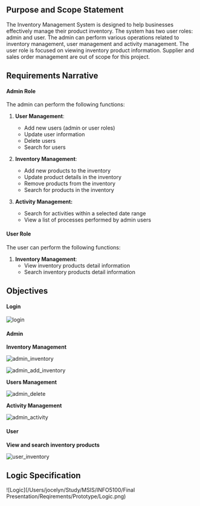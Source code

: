 ## Purpose and Scope Statement

The Inventory Management System is designed to help businesses effectively manage their product inventory. The system has two user roles: admin and user. The admin can perform various operations related to inventory management, user management and activity management. The user role is focused on viewing inventory product information. Supplier and sales order management are out of scope for this project. 



## Requirements Narrative

#### Admin Role

The admin can perform the following functions:

1. **User Management**:
   
   - Add new users (admin or user roles)
   - Update user information
   - Delete users
   - Search for users
2. **Inventory Management**:
   
   - Add new products to the inventory
   - Update product details in the inventory
   - Remove products from the inventory
   - Search for products in the inventory
3. **Activity Management:**
   - Search for activities within a selected date range
   - View a list of processes performed by admin users



#### User Role

The user can perform the following functions:

1. **Inventory Management**:
   - View inventory products detail information
   - Search inventory products detail information


## Objectives

#### Login

![login](/Users/jocelyn/Study/Git/InventoryManagementSystem/screenshot/login.png)

#### Admin

**Inventory Management**

![admin_inventory](/Users/jocelyn/Study/Git/InventoryManagementSystem/screenshot/admin_inventory.png)

![admin_add_inventory](/Users/jocelyn/Study/Git/InventoryManagementSystem/screenshot/admin_add_inventory.png)

**Users Management**

![admin_delete](/Users/jocelyn/Study/Git/InventoryManagementSystem/screenshot/admin_delete.png)





**Activity Management**

![admin_activity](/Users/jocelyn/Study/Git/InventoryManagementSystem/screenshot/admin_activity.png)

#### User

**View and search inventory products**

![user_inventory](/Users/jocelyn/Study/Git/InventoryManagementSystem/screenshot/user_inventory.png)



## Logic Specification

![Logic](/Users/jocelyn/Study/MSIS/INFO5100/Final Presentation/Reqirements/Prototype/Logic.png)

